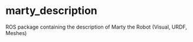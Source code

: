 # marty_description
ROS package containing the description of Marty the Robot (Visual, URDF, Meshes)
